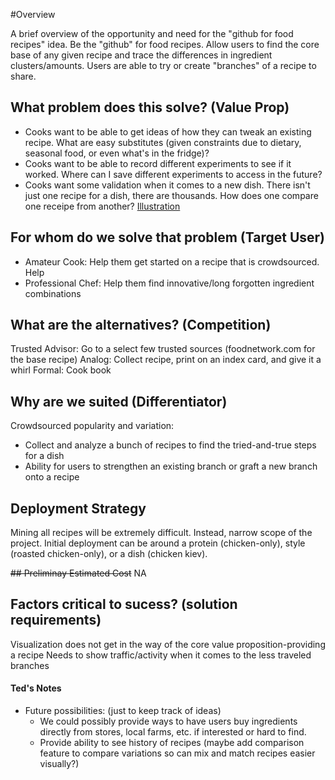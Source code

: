 #Overview

A brief overview of the opportunity and need for the "github for food recipes" idea. Be the "github" for food recipes. Allow users to find the core base of any given recipe and trace the differences in ingredient clusters/amounts. Users are able to try or create "branches" of a recipe to share.

## What problem does this solve? (Value Prop)
* Cooks want to be able to get ideas of how they can tweak an existing recipe. What are easy substitutes (given constraints due to dietary, seasonal food, or even what's in the fridge)?
* Cooks want to be able to record different experiments to see if it worked. Where can I save different experiments to access in the future?
* Cooks want some validation when it comes to a new dish. There isn't just one recipe for a dish, there are thousands. How does one compare one receipe from another? [Illustration](https://github.com/huangv22/gitHubGrub/blob/master/SelectingRecipe.png)

## For whom do we solve that problem (Target User)
* Amateur Cook: Help them get started on a recipe that is crowdsourced. Help 
* Professional Chef: Help them find innovative/long forgotten ingredient combinations

## What are the alternatives? (Competition)
Trusted Advisor: Go to a select few trusted sources (foodnetwork.com for the base recipe)
Analog: Collect recipe, print on an index card, and give it a whirl
Formal: Cook book


## Why are we suited (Differentiator)
Crowdsourced popularity and variation:
* Collect and analyze a bunch of recipes to find the tried-and-true steps for a dish
* Ability for users to strengthen an existing branch or graft a new branch onto a recipe

## Deployment Strategy
Mining all recipes will be extremely difficult. Instead, narrow scope of the project. Initial deployment can be around a protein (chicken-only), style (roasted chicken-only), or a dish (chicken kiev).

~~## Preliminay Estimated Cost~~
NA

## Factors critical to sucess? (solution requirements)
Visualization does not get in the way of the core value proposition-providing a recipe
Needs to show traffic/activity when it comes to the less traveled branches


#### Ted's Notes
* Future possibilities: (just to keep track of ideas)
  * We could possibly provide ways to have users buy ingredients directly from stores, local farms, etc. if interested or hard to find.
  * Provide ability to see history of recipes (maybe add comparison feature to compare variations so can mix and match recipes easier visually?)
